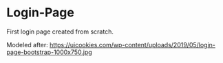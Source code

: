 # Login-Page
First login page created from scratch. 

Modeled after: https://uicookies.com/wp-content/uploads/2019/05/login-page-bootstrap-1000x750.jpg
